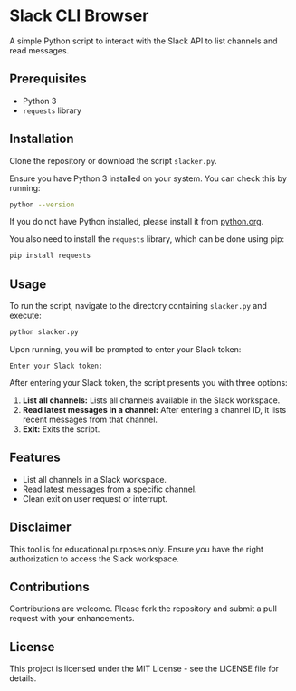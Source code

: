 
# Slack CLI Browser

A simple Python script to interact with the Slack API to list channels and read messages.

## Prerequisites

- Python 3
- `requests` library

## Installation

Clone the repository or download the script `slacker.py`.

Ensure you have Python 3 installed on your system. You can check this by running:

```bash
python --version
```

If you do not have Python installed, please install it from [python.org](https://www.python.org/).

You also need to install the `requests` library, which can be done using pip:

```bash
pip install requests
```

## Usage

To run the script, navigate to the directory containing `slacker.py` and execute:

```bash
python slacker.py
```

Upon running, you will be prompted to enter your Slack token:

```
Enter your Slack token:
```

After entering your Slack token, the script presents you with three options:

1. **List all channels:** Lists all channels available in the Slack workspace.
2. **Read latest messages in a channel:** After entering a channel ID, it lists recent messages from that channel.
3. **Exit:** Exits the script.

## Features

- List all channels in a Slack workspace.
- Read latest messages from a specific channel.
- Clean exit on user request or interrupt.

## Disclaimer

This tool is for educational purposes only. Ensure you have the right authorization to access the Slack workspace.

## Contributions

Contributions are welcome. Please fork the repository and submit a pull request with your enhancements.

## License

This project is licensed under the MIT License - see the LICENSE file for details.

